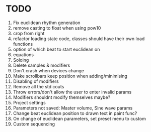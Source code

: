 #  TODO

1) Fix euclidean rhythm generation
2) remove casting to float when using pow10
3) crop from right
4) refactor loading state code, classes should have their own load functions
5) option of which beat to start euclidean on
6) equations
7) Soloing
8) Delete samples & modifiers
9) Don't crash when devices change
10) Make scrollbars keep position when adding/minimising 
11) Disabling of modifiers
12) Remove all the std couts
13) Throw errors/don't allow the user to enter invalid params
14) Modifiers shouldnt modify themselves maybe?
15) Project settings
16) Parameters not saved: Master volume, Sine wave params
17) Change beat euclidean position to drawn text in paint func?
18) On change of euclidean parameters, set preset menu to custom
19) Custom sequencing
